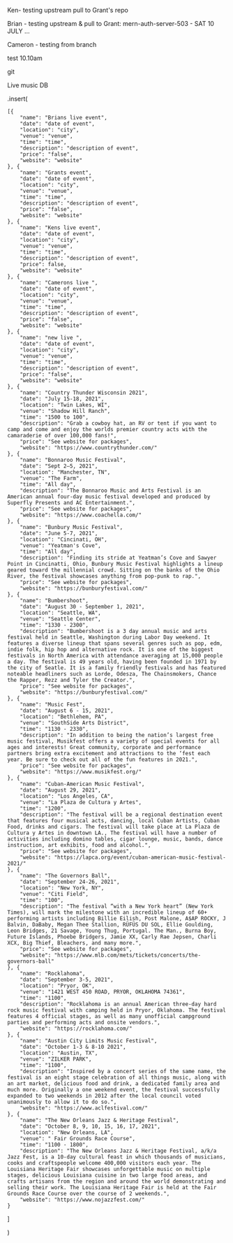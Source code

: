 Ken- testing upstream pull to Grant's repo

Brian - testing upstream & pull to Grant: mern-auth-server-503 - SAT 10 JULY ...

Cameron - testing from branch

test 10.10am

git 

Live music DB

.insert(
    
    [{
		"name": "Brians live event",
		"date": "date of event",
		"location": "city",
		"venue": "venue",
		"time": "time",
		"description": "description of event",
		"price": "false",
		"website": "website"
	}, {
		"name": "Grants event",
		"date": "date of event",
		"location": "city",
		"venue": "venue",
		"time": "time",
		"description": "description of event",
		"price": "false",
		"website": "website"
	}, {
		"name": "Kens live event",
		"date": "date of event",
		"location": "city",
		"venue": "venue",
		"time": "time",
		"description": "description of event",
		"price": false,
		"website": "website"
	}, {
		"name": "Camerons live ",
		"date": "date of event",
		"location": "city",
		"venue": "venue",
		"time": "time",
		"description": "description of event",
		"price": "false",
		"website": "website"
	}, {
		"name": "new live ",
		"date": "date of event",
		"location": "city",
		"venue": "venue",
		"time": "time",
		"description": "description of event",
		"price": "false",
		"website": "website"
	}, {
		"name": "Country Thunder Wisconsin 2021",
		"date": "July 15-18, 2021",
		"location": "Twin Lakes, WI",
		"venue": "Shadow Hill Ranch",
		"time": "1500 to 100",
		"description": "Grab a cowboy hat, an RV or tent if you want to camp and come and enjoy the worlds premier country acts with the camaraderie of over 100,000 fans!",
		"price": "See website for packages",
		"website": "https://www.countrythunder.com/"
	}, {
		"name": "Bonnaroo Music Festival",
		"date": "Sept 2–5, 2021",
		"location": "Manchester, TN",
		"venue": "The Farm",
		"time": "All day",
		"description": "The Bonnaroo Music and Arts Festival is an American annual four-day music festival developed and produced by Superfly Presents and AC Entertainment.",
		"price": "See website for packages",
		"website": "https://www.coachella.com/"
	}, {
		"name": "Bunbury Music Festival",
		"date": "June 5-7, 2021",
		"location": "Cincinati, OH",
		"venue": "Yeatman's Cove",
		"time": "All day",
		"description": "Finding its stride at Yeatman’s Cove and Sawyer Point in Cincinatti, Ohio, Bunbury Music Festival highlights a lineup geared toward the millennial crowd. Sitting on the banks of the Ohio River, the festival showcases anything from pop-punk to rap.",
		"price": "See website for packages",
		"website": "https://bunburyfestival.com/"
	}, {
		"name": "Bumbershoot",
		"date": "August 30 - September 1, 2021",
		"location": "Seattle, WA",
		"venue": "Seattle Center",
		"time": "1330 - 2300",
		"description": "Bumbershoot is a 3 day annual music and arts festival held in Seattle, Washington during Labor Day weekend. It features a diverse lineup that spans several genres such as pop, edm, indie folk, hip hop and alternative rock. It is one of the biggest festivals in North America with attendance averaging at 15,000 people a day. The festival is 49 years old, having been founded in 1971 by the city of Seatle. It is a family friendly festivals and has featured noteable headliners such as Lorde, Odesza, The Chainsmokers, Chance the Rapper, Rezz and Tyler the Creator.",
		"price": "See website for packages",
		"website": "https://bunburyfestival.com/"
	}, {
		"name": "Music Fest",
		"date": "August 6 - 15, 2021",
		"location": "Bethlehem, PA",
		"venue": "SouthSide Arts District",
		"time": "1130 - 2330",
		"description": "In addition to being the nation’s largest free music festival, Musikfest offers a variety of special events for all ages and interests! Great community, corporate and performance partners bring extra excitement and attractions to the ‘fest each year. Be sure to check out all of the fun features in 2021.",
		"price": "See website for packages",
		"website": "https://www.musikfest.org/"
	}, {
		"name": "Cuban-American Music Festival",
		"date": "August 29, 2021",
		"location": "Los Angeles, CA",
		"venue": "La Plaza de Cultura y Artes",
		"time": "1200",
		"description": "The festival will be a regional destination event that features four musical acts, dancing, local Cuban Artists, Cuban Food, drinks and cigars. The festival will take place at La Plaza de Cultura y Artes in downtown LA., The festival will have a number of activities including domino tables, cigar lounge, music, bands, dance instruction, art exhibits, food and alcohol.",
		"price": "See website for packages",
		"website": "https://lapca.org/event/cuban-american-music-festival-2021/"
	}, {
		"name": "The Governors Ball",
		"date": "September 24-26, 2021",
		"location": "New York, NY",
		"venue": "Citi Field",
		"time": "100",
		"description": "The festival “with a New York heart” (New York Times), will mark the milestone with an incredible lineup of 60+ performing artists including Billie Eilish, Post Malone, A$AP ROCKY, J Balvin, DaBaby, Megan Thee Stallion, RÜFÜS DU SOL, Ellie Goulding, Leon Bridges, 21 Savage, Young Thug, Portugal. The Man., Burna Boy, Future Islands, Phoebe Bridgers, Jamie XX, Carly Rae Jepsen, Charli XCX, Big Thief, Bleachers, and many more.",
		"price": "See website for packages",
		"website": "https://www.mlb.com/mets/tickets/concerts/the-governors-ball"
	}, {
		"name": "Rocklahoma",
		"date": "September 3-5, 2021",
		"location": "Pryor, OK",
		"venue": "1421 WEST 450 ROAD, PRYOR, OKLAHOMA 74361",
		"time": "1100",
		"description": "Rocklahoma is an annual American three-day hard rock music festival with camping held in Pryor, Oklahoma. The festival features 4 official stages, as well as many unofficial campground parties and performing acts and onsite vendors.",
		"website": "https://rocklahoma.com/"
	}, {
		"name": "Austin City Limits Music Festival",
		"date": "October 1-3 & 8-10 2021",
		"location": "Austin, TX",
		"venue": "ZILKER PARK",
		"time": "1100",
		"description": "Inspired by a concert series of the same name, the festival is an eight stage celebration of all things music, along with an art market, delicious food and drink, a dedicated family area and much more. Originally a one weekend event, the festival successfully expanded to two weekends in 2012 after the local council voted unanimously to allow it to do so.",
		"website": "https://www.aclfestival.com/"
	}, {
		"name": "The New Orleans Jazz & Heritage Festival",
		"date": "October 8, 9, 10, 15, 16, 17, 2021",
		"location": "New Orleans, LA",
		"venue": " Fair Grounds Race Course",
		"time": "1100 - 1800",
		"description": "The New Orleans Jazz & Heritage Festival, a/k/a Jazz Fest, is a 10-day cultural feast in which thousands of musicians, cooks and craftspeople welcome 400,000 visitors each year. The Louisiana Heritage Fair showcases unforgettable music on multiple stages, delicious Louisiana cuisine in two large food areas, and crafts artisans from the region and around the world demonstrating and selling their work. The Louisiana Heritage Fair is held at the Fair Grounds Race Course over the course of 2 weekends.",
		"website": "https://www.nojazzfest.com/"
	}
]

)